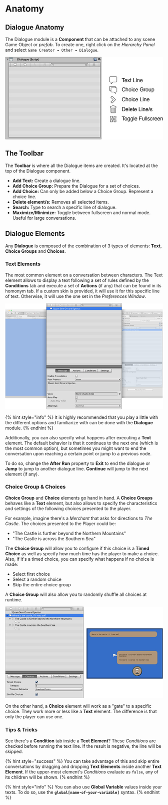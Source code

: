# Anatomy

## Dialogue Anatomy <a id="dialogue-anatomy"></a>

The Dialogue module is a **Component** that can be attached to any scene Game Object or _prefab_. To create one, right click on the _Hierarchy Panel_ and select `Game Creator → Other → Dialogue`.

![\(All available Dialogue elements\)](../../.gitbook/assets/dialogue-toolbar-buttons.jpg)

## The Toolbar <a id="the-toolbar"></a>

The **Toolbar** is where all the Dialogue items are created. It's located at the top of the Dialogue component.

* **Add Text:** Create a dialogue line.
* **Add Choice Group:** Prepare the Dialogue for a set of choices.
* **Add Choice:** Can only be added below a Choice Group. Represent a choice line.
* **Delete element/s:** Removes all selected items.
* **Search:** Type to search a specific line of dialogue.
* **Maximize/Minimize:** Toggle between fullscreen and normal mode. Useful for large conversations.

## Dialogue Elements <a id="dialogue-elements"></a>

Any **Dialogue** is composed of the combination of 3 types of elements: **Text**, **Choice Groups** and **Choices**.

### Text Elements <a id="text-elements"></a>

The most common element on a conversation between characters. The Text element allows to display a text following a set of rules defined by the **Conditions** tab and execute a set of **Actions** \(if any\) that can be found in its homonym tab. If a custom skin is provided, it will use it for this specific line of text. Otherwise, it will use the one set in the _Preferences Window_.

![](../../.gitbook/assets/dialogue-text-element.jpg)

{% hint style="info" %}
It is highly recommended that you play a little with the different options and familiarize with can be done with the **Dialogue** module.
{% endhint %}

Additionally, you can also specify what happens after executing a **Text** element. The default behavior is that it continues to the next one \(which is the most common option\), but sometimes you might want to end the conversation upon reaching a certain point or jump to a previous node.

To do so, change the **After Run** property to **Exit** to end the dialogue or **Jump** to jump to another dialogue line. **Continue** will jump to the next element \(if any\).

### Choice Group & Choices <a id="choice-group-and-choices"></a>

**Choice Group** and **Choice** elements go hand in hand. A **Choice Groups** behaves like a **Text** element, but also allows to specify the characteristics and settings of the following choices presented to the player.

For example, imagine there's a _Merchant_ that asks for directions to _The Castle_. The choices presented to the Player could be:

* "The Castle is further beyond the Northern Mountains"
* "The Castle is across the Southern Sea"

The **Choice Group** will allow you to configure if this choice is a **Timed Choice** as well as specify how much time has the player to make a choice. Also, if it's a timed choice, you can specify what happens if no choice is made:

* Select first choice
* Select a random choice
* Skip the entire choice group

A **Choice Group** will also allow you to randomly shuffle all choices at runtime.

![\(Choices options\)](../../.gitbook/assets/dialogue-choicegroup-element.jpg)

On the other hand, a **Choice** element will work as a "gate" to a specific choice. They work more or less like a **Text** element. The difference is that only the player can use one.

### Tips & Tricks <a id="tips-and-tricks"></a>

See there's a **Condition** tab inside a **Text Element**? These _Conditions_ are checked before running the text line. If the result is negative, the line will be skipped.

{% hint style="success" %}
You can take advantage of this and skip entire conversations by dragging and dropping **Text Elements** inside another **Text Element**. If the upper-most element's _Conditions_ evaluate as `false`, any of its children will be shown.
{% endhint %}

{% hint style="info" %}
You can also use **Global Variable** values inside your texts. To do so, use the **`global[name-of-your-variable]`** syntax.
{% endhint %}

